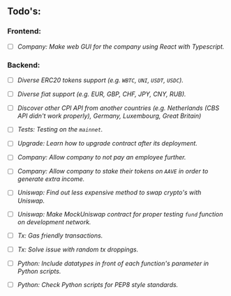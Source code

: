 ## Todo's:
### Frontend:
- [ ] _Company: Make web GUI for the company using React with Typescript._
### Backend:
- [ ] _Diverse ERC20 tokens support (e.g. `WBTC`, `UNI`, `USDT`, `USDC`)._
- [ ] _Diverse fiat support (e.g. EUR, GBP, CHF, JPY, CNY, RUB)._
- [ ] _Discover other CPI API from another countries (e.g. Netherlands (CBS API didn't work properly), Germany, Luxembourg, Great Britain)_
- [ ] _Tests: Testing on the `mainnet`._
- [ ] _Upgrade: Learn how to upgrade contract after its deployment._
- [ ] _Company: Allow company to not pay an employee further._
- [ ] _Company: Allow company to stake their tokens on `AAVE` in order to generate extra income._
- [ ] _Uniswap: Find out less expensive method to swap crypto's with Uniswap._
- [ ] _Uniswap: Make MockUniswap contract for proper testing `fund` function on development network._
- [ ] _Tx: Gas friendly transactions._
- [ ] _Tx: Solve issue with random tx droppings._
- [ ] _Python: Include datatypes in front of each function's parameter in Python scripts._
- [ ] _Python: Check Python scripts for PEP8 style standards._

